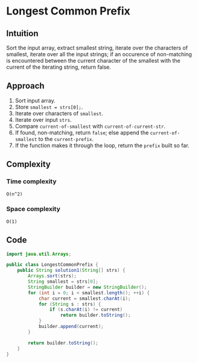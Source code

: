 # Longest Common Prefix
## Intuition
Sort the input array, extract smallest string, iterate over the characters of smallest, iterate over all the input strings; if an occurence of non-matching is encountered between the current character of the smallest with the current of the iterating string, return false.

## Approach
1. Sort input array.
2. Store `smallest = strs[0];`.
3. Iterate over characters of `smallest`.
4. Iterate over input `strs`.
5. Compare `current-of-smallest` with `current-of-current-str`.
6. If found, non-matching, return `false`; else append the `current-of-smallest` to the `current-prefix`.
7. If the function makes it through the loop, return the `prefix` built so far.

## Complexity
### Time complexity
    O(n^2)

### Space complexity
    O(1)

## Code
```java
import java.util.Arrays;

public class LongestCommonPrefix {
    public String solution1(String[] strs) {
        Arrays.sort(strs);
        String smallest = strs[0];
        StringBuilder builder = new StringBuilder();
        for (int i = 0; i < smallest.length(); ++i) {
            char current = smallest.charAt(i);
            for (String s : strs) {
                if (s.charAt(i) != current)
                    return builder.toString();
            }
            builder.append(current);
        }

        return builder.toString();
    }
}
```